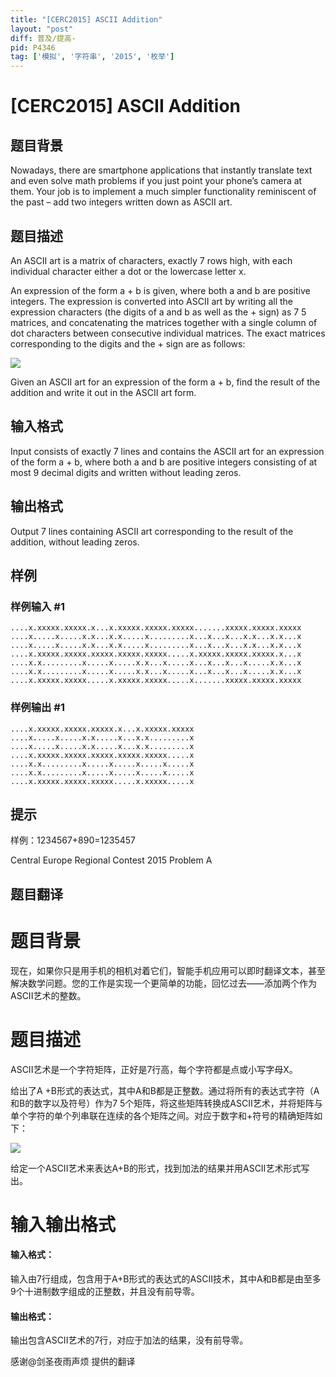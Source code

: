 ```yaml
---
title: "[CERC2015] ASCII Addition"
layout: "post"
diff: 普及/提高-
pid: P4346
tag: ['模拟', '字符串', '2015', '枚举']
---
```

# [CERC2015] ASCII Addition
## 题目背景

Nowadays, there are smartphone applications that instantly translate text and even solve math problems if you just point your phone’s camera at them. Your job is to implement a much simpler functionality reminiscent of the past – add two integers written down as ASCII art.
## 题目描述

An ASCII art is a matrix of characters, exactly 7 rows high, with each individual character either a dot or the lowercase letter x.

An expression of the form a + b is given, where both a and b are positive integers. The expression is converted into ASCII art by writing all the expression characters (the digits of a and b as well as the + sign) as 7  5 matrices, and concatenating the matrices together with a single column of dot characters between consecutive individual matrices. The exact matrices corresponding to the digits and the + sign are as follows:

![](https://cdn.luogu.com.cn/upload/pic/16222.png )

Given an ASCII art for an expression of the form a + b, find the result of the addition and write it out in the ASCII art form.
## 输入格式

Input consists of exactly 7 lines and contains the ASCII art for an expression of the form a + b, where
both a and b are positive integers consisting of at most 9 decimal digits and written without leading
zeros.
## 输出格式

Output 7 lines containing ASCII art corresponding to the result of the addition, without leading zeros.
## 样例

### 样例输入 #1
```
....x.xxxxx.xxxxx.x...x.xxxxx.xxxxx.xxxxx.......xxxxx.xxxxx.xxxxx
....x.....x.....x.x...x.x.....x.........x...x...x...x.x...x.x...x
....x.....x.....x.x...x.x.....x.........x...x...x...x.x...x.x...x
....x.xxxxx.xxxxx.xxxxx.xxxxx.xxxxx.....x.xxxxx.xxxxx.xxxxx.x...x
....x.x.........x.....x.....x.x...x.....x...x...x...x.....x.x...x
....x.x.........x.....x.....x.x...x.....x...x...x...x.....x.x...x
....x.xxxxx.xxxxx.....x.xxxxx.xxxxx.....x.......xxxxx.xxxxx.xxxxx
```
### 样例输出 #1
```
....x.xxxxx.xxxxx.xxxxx.x...x.xxxxx.xxxxx
....x.....x.....x.x.....x...x.x.........x
....x.....x.....x.x.....x...x.x.........x
....x.xxxxx.xxxxx.xxxxx.xxxxx.xxxxx.....x
....x.x.........x.....x.....x.....x.....x
....x.x.........x.....x.....x.....x.....x
....x.xxxxx.xxxxx.xxxxx.....x.xxxxx.....x
```
## 提示

样例：1234567+890=1235457

Central Europe Regional Contest 2015 Problem A
## 题目翻译

# 题目背景

现在，如果你只是用手机的相机对着它们，智能手机应用可以即时翻译文本，甚至解决数学问题。您的工作是实现一个更简单的功能，回忆过去——添加两个作为ASCII艺术的整数。

# 题目描述

ASCII艺术是一个字符矩阵，正好是7行高，每个字符都是点或小写字母X。

给出了A +B形式的表达式，其中A和B都是正整数。通过将所有的表达式字符（A和B的数字以及符号）作为7 5个矩阵，将这些矩阵转换成ASCII艺术，并将矩阵与单个字符的单个列串联在连续的各个矩阵之间。对应于数字和+符号的精确矩阵如下：

![](https://cdn.luogu.org/upload/pic/16222.png)

给定一个ASCII艺术来表达A+B的形式，找到加法的结果并用ASCII艺术形式写出。

# 输入输出格式

#### 输入格式：

输入由7行组成，包含用于A+B形式的表达式的ASCII技术，其中A和B都是由至多9个十进制数字组成的正整数，并且没有前导零。

#### 输出格式：

输出包含ASCII艺术的7行，对应于加法的结果，没有前导零。

感谢@剑圣夜雨声烦 提供的翻译
